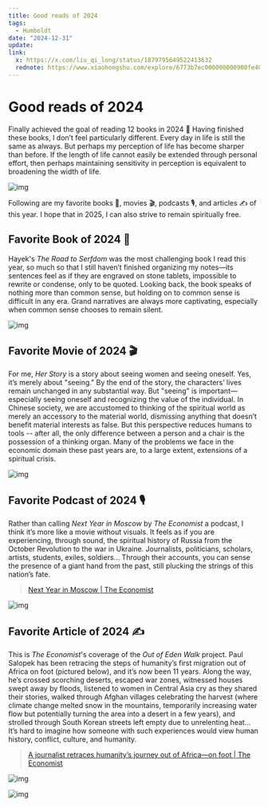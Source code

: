 ```yaml
---
title: Good reads of 2024
tags:
  - Humboldt
date: "2024-12-31"
update: 
link:
  x: https://x.com/liu_qi_long/status/1879795649522413632
  rednote: https://www.xiaohongshu.com/explore/6773b7ec000000000900fe40?xsec_token=ABQaEr8Mh7g0-Ezhvs0VqOJOEIzXxdKBa0aq5GsNColxc=&xsec_source=pc_user
---
```


# Good reads of 2024

Finally achieved the goal of reading 12 books in 2024 🎯 Having finished these books, I don’t feel particularly different. Every day in life is still the same as always. But perhaps my perception of life has become sharper than before. If the length of life cannot easily be extended through personal effort, then perhaps maintaining sensitivity in perception is equivalent to broadening the width of life.

![img](good-reads-2024.jpeg)

Following are my favorite books 📖, movies 🎬, podcasts 🎙️, and articles ✍️ of this year. I hope that in 2025, I can also strive to remain spiritually free.

## Favorite Book of 2024 📖

Hayek's *The Road to Serfdom* was the most challenging book I read this year, so much so that I still haven’t finished organizing my notes—its sentences feel as if they are engraved on stone tablets, impossible to rewrite or condense, only to be quoted. Looking back, the book speaks of nothing more than common sense, but holding on to common sense is difficult in any era. Grand narratives are always more captivating, especially when common sense chooses to remain silent.

![img](the-road-to-serfdom.jpg)

## Favorite Movie of 2024 🎬

For me, *Her Story* is a story about seeing women and seeing oneself. Yes, it’s merely about "seeing." By the end of the story, the characters’ lives remain unchanged in any substantial way. But "seeing" is important—especially seeing oneself and recognizing the value of the individual. In Chinese society, we are accustomed to thinking of the spiritual world as merely an accessory to the material world, dismissing anything that doesn’t benefit material interests as false. But this perspective reduces humans to tools -- after all, the only difference between a person and a chair is the possession of a thinking organ. Many of the problems we face in the economic domain these past years are, to a large extent, extensions of a spiritual crisis.

![img](her-story.jpg)

## Favorite Podcast of 2024 🎙️

Rather than calling *Next Year in Moscow* by *The Economist* a podcast, I think it’s more like a movie without visuals. It feels as if you are experiencing, through sound, the spiritual history of Russia from the October Revolution to the war in Ukraine. Journalists, politicians, scholars, artists, students, exiles, soldiers... Through their accounts, you can sense the presence of a giant hand from the past, still plucking the strings of this nation’s fate.

> [Next Year in Moscow | The Economist](https://www.economist.com/audio/podcasts/next-year-in-moscow)

![img](next-year-in-moscow.jpg)

## Favorite Article of 2024 ✍️

This is *The Economist*'s coverage of the *Out of Eden Walk* project. Paul Salopek has been retracing the steps of humanity’s first migration out of Africa on foot (pictured below), and it’s now been 11 years. Along the way, he’s crossed scorching deserts, escaped war zones, witnessed houses swept away by floods, listened to women in Central Asia cry as they shared their stories, walked through Afghan villages celebrating the harvest (where climate change melted snow in the mountains, temporarily increasing water flow but potentially turning the area into a desert in a few years), and strolled through South Korean streets left empty due to unrelenting heat... It’s hard to imagine how someone with such experiences would view human history, conflict, culture, and humanity.

> [A journalist retraces humanity’s journey out of Africa—on foot | The Economist](https://www.economist.com/christmas-specials/2024/12/19/a-journalist-retraces-humanitys-journey-out-of-africa-on-foot)

![img](out-of-eden-walk-route.jpg)

![img](out-of-eden-walk.jpg)